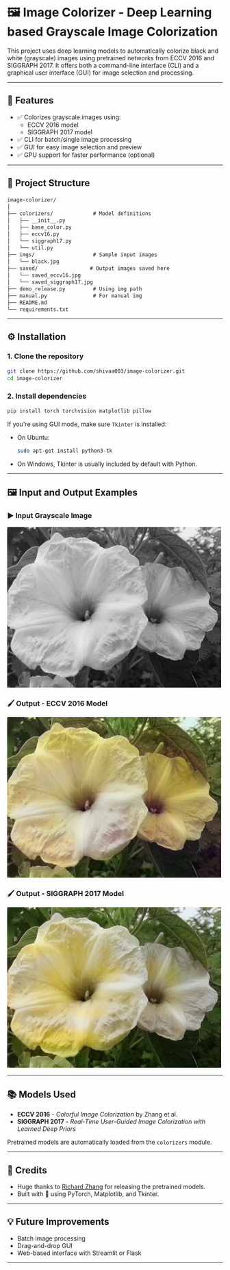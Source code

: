 # 🖼️ Image Colorizer - Deep Learning based Grayscale Image Colorization

This project uses deep learning models to automatically colorize black and white (grayscale) images using pretrained networks from ECCV 2016 and SIGGRAPH 2017. It offers both a command-line interface (CLI) and a graphical user interface (GUI) for image selection and processing.

---

## 📌 Features

- ✅ Colorizes grayscale images using:
  - ECCV 2016 model
  - SIGGRAPH 2017 model
- ✅ CLI for batch/single image processing
- ✅ GUI for easy image selection and preview
- ✅ GPU support for faster performance (optional)

---

## 📁 Project Structure

```
image-colorizer/
│
├── colorizers/             # Model definitions
│   ├── __init__.py
│   ├── base_color.py
│   ├── eccv16.py
│   └── siggraph17.py
│   └── util.py
├── imgs/                   # Sample input images
│   └── black.jpg
├── saved/                 # Output images saved here
│   └── saved_eccv16.jpg
│   └── saved_siggraph17.jpg
├── demo_release.py         # Using img path
├── manual.py               # For manual img
├── README.md
└── requirements.txt
```

---

## ⚙️ Installation

### 1. Clone the repository

```bash
git clone https://github.com/shivaa003/image-colorizer.git
cd image-colorizer
```

### 2. Install dependencies

```bash
pip install torch torchvision matplotlib pillow
```

If you're using GUI mode, make sure `Tkinter` is installed:

- On Ubuntu:
  ```bash
  sudo apt-get install python3-tk
  ```
- On Windows, Tkinter is usually included by default with Python.

---

## 🖼️ Input and Output Examples

### ▶️ Input Grayscale Image

![Input](imgs/black.webp)

### 🖌️ Output - ECCV 2016 Model

![Output ECCV 16](saved/saved_eccv16.png)

### 🖌️ Output - SIGGRAPH 2017 Model

![Output SIGGRAPH 17](saved/saved_siggraph17.png)


---

## 📚 Models Used

- **ECCV 2016** - *Colorful Image Colorization* by Zhang et al.
- **SIGGRAPH 2017** - *Real-Time User-Guided Image Colorization with Learned Deep Priors*

Pretrained models are automatically loaded from the `colorizers` module.

---

## 🧠 Credits

- Huge thanks to [Richard Zhang](https://richzhang.github.io/colorization/) for releasing the pretrained models.
- Built with 💖 using PyTorch, Matplotlib, and Tkinter.


---

## 💡 Future Improvements

- Batch image processing
- Drag-and-drop GUI
- Web-based interface with Streamlit or Flask

---
